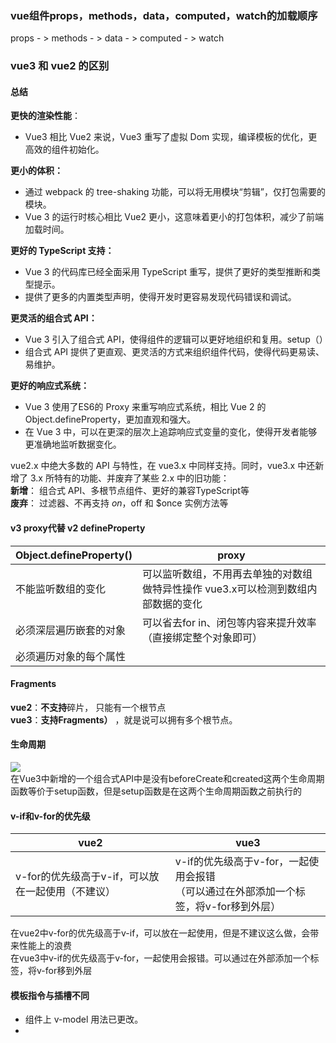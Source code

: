 <a name="ss74U"></a>
### vue组件props，methods，data，computed，watch的加载顺序
props - > methods - > data - > computed - > watch

<a name="syU1z"></a>
### vue3 和 vue2 的区别 
<a name="OsSyk"></a>
#### 总结
**更快的渲染性能**：

- Vue3 相比 Vue2 来说，Vue3 重写了虚拟 Dom 实现，编译模板的优化，更高效的组件初始化。

**更小的体积：**

- 通过 webpack 的 tree-shaking 功能，可以将无用模块“剪辑”，仅打包需要的模块。
- Vue 3 的运行时核心相比 Vue2 更小，这意味着更小的打包体积，减少了前端加载时间。

**更好的 TypeScript 支持：**

- Vue 3 的代码库已经全面采用 TypeScript 重写，提供了更好的类型推断和类型提示。
- 提供了更多的内置类型声明，使得开发时更容易发现代码错误和调试。

**更灵活的组合式 API：**

- Vue 3 引入了组合式 API，使得组件的逻辑可以更好地组织和复用。setup（）
- 组合式 API 提供了更直观、更灵活的方式来组织组件代码，使得代码更易读、易维护。

**更好的响应式系统：**

- Vue 3 使用了ES6的 Proxy 来重写响应式系统，相比 Vue 2 的 Object.defineProperty，更加直观和强大。
- 在 Vue 3 中，可以在更深的层次上追踪响应式变量的变化，使得开发者能够更准确地监听数据变化。

vue2.x 中绝大多数的 API 与特性，在 vue3.x 中同样支持。同时，vue3.x 中还新增了 3.x 所特有的功能、并废弃了某些 2.x 中的旧功能： <br />**新增**： 组合式 API、多根节点组件、更好的兼容TypeScript等 <br />**废弃**： 过滤器、不再支持 $on，$off 和 $once 实例方法等
<a name="zxStE"></a>
#### v3 proxy代替 v2 defineProperty
| Object.defineProperty()  | proxy |
| --- | --- |
| 不能监听数组的变化 | 可以监听数组，不用再去单独的对数组做特异性操作 vue3.x可以检测到数组内部数据的变化 |
| 必须深层遍历嵌套的对象 | 可以省去for in、闭包等内容来提升效率（直接绑定整个对象即可） |
| 必须遍历对象的每个属性 | <br /> |

<a name="vQhfK"></a>
#### Fragments
**vue2**：**不支持**碎片， 只能有一个根节点<br />**vue3**：**支持Fragments）** ，就是说可以拥有多个根节点。
<a name="wDBIf"></a>
#### 生命周期
![](https://cdn.nlark.com/yuque/0/2024/webp/43022426/1711612097849-205004eb-b387-48af-bf50-f042bb46bb43.webp#averageHue=%23f8f9f7&clientId=u2ffe92cf-fb49-4&from=paste&id=u6385fadf&originHeight=219&originWidth=346&originalType=url&ratio=1.375&rotation=0&showTitle=false&status=done&style=none&taskId=u4c0fa9e6-6aa5-4af2-8c65-eb893345a68&title=)<br />在Vue3中新增的一个组合式API中是没有beforeCreate和created这两个生命周期函数等价于setup函数，但是setup函数是在这两个生命周期函数之前执行的

<a name="eHndm"></a>
#### v-if和v-for的优先级
| vue2 | vue3 |
| --- | --- |
| v-for的优先级高于v-if，可以放在一起使用（不建议） | v-if的优先级高于v-for，一起使用会报错<br />（可以通过在外部添加一个标签，将v-for移到外层） |

在vue2中v-for的优先级高于v-if，可以放在一起使用，但是不建议这么做，会带来性能上的浪费<br />在vue3中v-if的优先级高于v-for，一起使用会报错。可以通过在外部添加一个标签，将v-for移到外层

<a name="PVrFV"></a>
#### 模板指令与插槽不同

- 组件上 v-model 用法已更改。
- <template v-for> 和 非 v-for 节点上 key 用法已更改。
- 在同一元素上使用的 v-if 和 v-for 优先级已更改。 * v-bind="object" 现在排序敏感。
- v-for 中的 ref 不再注册 ref 数组 。
- vue2中使用slot可以**直接使用slot，**vue3中必须使用**v-slot的形式。**
<a name="oUgBp"></a>
#### 移除api

- vue3中移除keyCode作为v-on的修饰符，当然也不支持config.keyCodes；vue3中**移除v-on.native修饰符**；vue3中**移除过滤器filter**。
- keyCode 支持作为 v-on 的修饰符。
- $on，$off 和 $once 实例方法。
- 过滤器 filter 。
- 内联模板 attribute 。
- $destroy 实例方法。用户不应再手动管理单个 Vue 组件的生命周期。
<a name="v2q9Y"></a>
#### diff算法不同
**vue2中的diff算法**<br />遍历每一个虚拟节点，进行虚拟节点对比，并返回一个patch对象，用来存储两个节点不同的地方。用patch记录的消息去更新dom<br />缺点：比较每一个节点，而对于一些不参与更新的元素，进行比较是有点消耗性能的。特点：特别要提一下Vue的patch是即时的，并不是打包所有修改最后一起操作DOM，也就是在vue中边记录变更新。（React则是将更新放入队列后集中处理）。<br />**vue3中的diff算法**<br />在初始化的时候会给每一个虚拟节点添加一个patchFlags，是一种优化的标识。只会比较patchFlags发生变化的节点，进行识图更新。而对于patchFlags没有变化的元素作静态标记，在渲染的时候直接复用。
<a name="ThSOT"></a>
#### Vue3 新增特性

- Vue3 中需要关注的一些新特性：
   - framents
   - Teleport
   - composition
   - createRender
<a name="MZVgq"></a>
### 虚拟DOM
<a name="Hb5Ou"></a>
##### 什么是虚拟DOM
虚拟 DOM（Virtual DOM）本质上是JS 和 DOM 之间的一个映射缓存，它在形态上表现为一个能够描述 DOM 结构及其属性信息的 JS 对象。它主要存储在内存中。主要来说：<br />虚拟dom是一个js对象，存储在内存之中。<br />虚拟dom能够描述真实dom（存在一个对应关系）<br />当数据变化的时候，生成新的DOM，对比新旧虚拟DOM的差异，将差异更新到真实DOM上
<a name="FRDiv"></a>
##### 虚拟DOM的优点
减少 DOM 操作：虚拟 DOM 可以将多次 DOM 操作合并为一次操作<br />研发效率的问题：虚拟 DOM 的出现，为数据驱动视图这一思想提供了高度可用的载体，使得前端开发能够基于函数式 UI 的编程方式实现高效的声明式编程。<br />跨平台的问题：虚拟 DOM 是对真实渲染内容的一层抽象。同一套虚拟 DOM，可以对接不同平台的渲染逻辑，从而实现“一次编码，多端运行”
<a name="Zp89m"></a>
### vue和react的虚拟DOM
Vue与React都使用了 Virtual DOM + Diff算法， 不管是Vue的Template模板+options api/compotion api 写法， 还是React的Class或者Function+JSX写法,  最后都是生成render函数，而render函数执行返回VNode(虚拟DOM的数据结构，本质上是棵树)。<br />当每一次UI更新时，总会根据render重新生成最新的VNode，然后跟以前缓存起来老的VNode进行比对，再使用Diff算法（框架核心）去真正更新真实DOM（虚拟DOM是JS对象结构，同样在JS引擎中，而真实DOM在浏览器渲染引擎中，所以操作虚拟DOM比操作真实DOM开销要小的多）

Vue和React都使用了虚拟DOM（Virtual DOM）的概念，但它们在实现和工作原理上有一些区别。<br />**实现方式：**<br />Vue的虚拟DOM：Vue使用模板编译器将模板转换为渲染函数，然后通过渲染函数创建虚拟DOM树。Vue的虚拟DOM是基于浏览器环境的DOM API来实现的。<br />React的虚拟DOM：React使用JSX语法，在组件中直接编写虚拟DOM结构，然后通过Babel等工具将其转换为JavaScript代码。React的虚拟DOM是用纯JavaScript对象来表示的。

**更新机制：**<br />Vue的虚拟DOM：Vue通过跟踪依赖来确定何时重新渲染组件。当数据发生变化时，Vue会生成新的虚拟DOM树，并通过比较新旧虚拟DOM树的差异，计算出最小的更新代价，然后将变更应用于实际DOM。<br />React的虚拟DOM：React采用全量比较的方式，在组件重新渲染时，会生成新的完整虚拟DOM树，并将其与之前的虚拟DOM树进行比较。React使用diff算法找出两个虚拟DOM树的差异，并且只更新需要变化的部分到实际DOM。

**性能特点：**<br />Vue的虚拟DOM：Vue通过使用异步渲染和组件级别的依赖追踪，可以更好地控制渲染的时机和粒度，从而提供更好的性能。Vue的渲染过程中，通常需要较少的虚拟DOM操作。<br />React的虚拟DOM：React采用了协调更新的策略，将多个状态变更合并为一个更新批处理。React通过一系列的优化手段（例如，批处理更新、虚拟DOM的高效比较算法）来提高性能。React的渲染过程中，可能会执行更多的虚拟DOM操作。所以react为了避免父组件更新而引起不必要的子组件更新， 可以在shouldComponentUpdate做逻辑判断，减少没必要的render， 以及重新生成虚拟dom，做差量对比过程。
<a name="g2slv"></a>
### Monorepo 
Monorepo 是一种项目代码管理方式，指单个仓库中管理多个项目，有助于**简化代码共享、版本控制、构建和部署**等方面的复杂性，并提供更好的可重用性和协作性。

- **代码复用**：因为多个项目共享一个代码库，所以避免了在不同项目中重复编写相同功能代码的问题，提高了开发效率。
- **提升协作效率**：多个项目在同一个代码库中进行开发，可以方便地共享代码和文档，避免不同项目之间的沟通和协调成本。
- **集中管理**：Monorepo 架构中，不同的应用程序都在同一个代码库中，方便管理和监控。这一点非常重要，特别是在需要同时对多个版本进行修改和维护的情况下。
- **统一构建**：Monorepo 的一个重要特点是可以共用一套构建系统和工具链进行构建和部署，提升了构建的效率。
- **可以快速定位问题**：由于所有的代码都在同一个代码库中进行开发，debugger 可以很快找出问题所在的代码文件和行数，便于开发人员调试问题。
- **一个版本**：无需担心因为项目依赖于第三方库的冲突版本而导致的不兼容问题。
<a name="qGn8k"></a>
#### pnpm 是一款快速、高效使用磁盘空间的包管理器。
它具有以下优势：

- 速度快：多数场景下，安装速度是 npm/yarn 的 2 - 3 倍。
- 基于内容寻址：硬链接节约磁盘空间，不会重复安装同一个包，对于同一个包的不同版本采取增量写入新文件的策略。
- 依赖访问安全性强：优化了 node_modules 的扁平结构，提供了限制**依赖的非法访问(幽灵依赖)** 的手段。
- 支持 Monorepo：自身能力就对 Monorepo 工程模式提供了有力的支持。在轻量场景下，无需集成 lerna Turborepo 等工具。
<a name="UwzxF"></a>
#### workspace 模式
pnpm 支持 Monorepo 模式的工作机制叫做 workspace(工作空间)。<br />它要求在代码仓的根目录下存有 pnpm-workspace.yaml 文件指定哪些目录作为独立的工作空间，这个工作空间可以理解为一个子模块或者 npm 包。<br />例如以下的 pnpm-workspace.yaml 文件定义：a 目录、b 目录、c 目录下的所有子目录，都会各自被视为独立的模块。

<a name="OQUQy"></a>
### Watch  WatchEffect
**watch 特点**<br />watch 监听函数可以添加配置项，也可以配置为空，配置项为空的情况下，watch的特点为：

- 有惰性：运行的时候，不会立即执行；
- 更加具体：需要添加监听的属性；
- 可访问属性之前的值：回调函数内会返回最新值和修改之前的值；
- 可配置：配置项可补充 watch 特点上的不足： immediate：配置 watch 属性是否立即执行，值为 true 时，一旦运行就会立即执行，值为 false 时，保持惰性。 deep：配置 watch 是否深度监听，值为 true 时，可以监听对象所有属性，值为 false 时保持更加具体特性，必须指定到具体的属性上。

**watchEffect 特点**

- 非惰性：一旦运行就会立即执行；
- 更加抽象：使用时不需要具体指定监听的谁，回调函数内直接使用就可以；
- 不可访问之前的值：只能访问当前最新的值，访问不到修改之前的值；
<a name="Mnn2t"></a>
### Vue 3 watch 与 Vue 2 watch 对比

- Vue 3 watch 与 Vue 2 的实例方法 vm.watch（也就是this._watch_（也就是_this_. watch ）的基本用法差不多，只不过程序员大多使用 watch 配置项，可能对 $watch 实例方法不太熟。实例方法的一个优势是更灵活，第一个参数可以接受一个函数，等于是接受了一个 getter 函数。
<a name="y93I9"></a>
### ref 和 toRef
[https://juejin.cn/post/6954789258607460359](https://juejin.cn/post/6954789258607460359)<br />ref、toRef、toRefs 都是composition API<br />一般在生命周期函数 setup 中使用

- ref、toRef、toRefs 都可以将某个对象中的属性变成响应式数据
- ref的本质是拷贝，修改响应式数据，不会影响到原始数据，视图会更新
- toRef、toRefs的本质是引用，修改响应式数据，会影响到原始数据，视图会更新
- toRef 一次仅能设置一个数据，接收两个参数，第一个参数是哪个对象，第二个参数是对象的哪个属性
- toRefs接收一个对象作为参数，它会遍历对象身上的所有属性，然后挨个调用toRef执行

[https://blog.csdn.net/qq_54753561/article/details/121351993](https://blog.csdn.net/qq_54753561/article/details/121351993)

<a name="QeeU4"></a>
### vue中nextTick的作用
在Vue中，$nextTick 是一个用于延迟执行代码的方法。它的作用是在当前DOM更新周期结束之后执行指定的回调函数。这个方法通常用于等待Vue实例更新完毕后再进行一些DOM操作或者获取更新后的DOM元素。<br />例如，当你修改了Vue实例的数据后，想要在DOM更新完毕后执行一些操作，可以使用 $nextTick 来确保操作在DOM更新完成后执行，而不是立即执行。
<a name="uxxSm"></a>
## <br />旧vue资料
<a name="WhU22"></a>
#### [https://vue3js.cn/interview/](https://vue3js.cn/interview/)
<a name="WSMNH"></a>
### vue的基本原理
	当一个Vue实例创建时，Vue会遍历data中的属性，用 Object.defineProperty（vue3.0使用proxy ）将每一个属性身上绑定一个 getter和setter，并且在内部追踪相关依赖，在属性被访问和修改时通知变化。 每个组件实例都有相应的 watcher 程序实例，它会在组件渲染的过程中把属性记录为依赖，之后当依赖项的setter被调用时，会通知watcher重新计算，从而致使它关联的组件得以更新。
<a name="ddsnc"></a>
### vue项目的开发思路
搭建项目环境：安装脚手架、项目初始化、安装项目依赖、<br />路由搭建：结构分析、准备组件、
<a name="k2K9y"></a>
### Vue中指令有哪些
条件渲染语句：v-if、v-else-if、v-else、v-show<br />事件指令：v-on(@)<br />属性绑定：v-bind()<br />循环指令：v-for<br />渲染指令：v-html、v-text,{{}}

<a name="g8gfl"></a>
### VUE组件中的data必须是函数
函数类别引用数据类型<br />函数属于Object，是引用数据类型，如果不用function返回，每个组件的data都是内存的同一个地址，一个数据改变了其他也改变了；<br />JavaScript只有函数构成作用域(注意理解作用域，只有**函数{}**构成作用域,对象的{}以及if(){}都不构成作用域),data是一个函数时，每个组件实例都有自己的作用域，每个实例相互独立，不会相互影响。

<a name="i6Gyu"></a>
### 使用 Object.defineProperty() 来进行数据劫持有什么缺点？
	在对一些属性进行操作时，使用这种方法无法拦截，比如通过下标方式修改数组数据或者给对象新增属性，这都不能触发组件的重新渲染，因为 Object.defineProperty 不能拦截到这些操作。更精确的来说，对于数组而言，大部分操作都是拦截不到的，只是 Vue 内部通过重写函数的方式解决了这个问题。<br />	在 Vue3.0 中已经不使用这种方式了，而是通过使用 Proxy 对对象进行代理，从而实现数据劫持。使用Proxy 的好处是它可以完美的监听到任何方式的数据改变，唯一的缺点是兼容性的问题，因为 Proxy 是 ES6 的语法。
<a name="FjBuv"></a>
### 双向数据绑定的原理
[双向绑定的原理是什么](https://vue3js.cn/interview/vue/bind.html#%E4%BA%8C%E3%80%81%E5%8F%8C%E5%90%91%E7%BB%91%E5%AE%9A%E7%9A%84%E5%8E%9F%E7%90%86%E6%98%AF%E4%BB%80%E4%B9%88)<br />[vue2和vue3数据劫持的区别](https://juejin.cn/post/7027424588707397662#heading-7)<br />[vue3响应式原理](https://juejin.cn/post/7334623638115598347?searchId=202405081301308E64A8AEBF9BAB77A939)<br />Vue.js 是采用**数据劫持**结合**发布者-订阅者模式**的方式，通过Object.defineProperty()来劫持各个属性，将data全部属性替换成getter和setter，配合发布者和订阅者模式，每一个组件都有一个watcher实例，当我们对data属性赋值和改变，就会触发setter，setter会通知watcher，从而使它关联的组件进行重新渲染。主要分为以下几个步骤：<br />**数据层（Model）**

1. 需要监听器（Observer）的数据对象进行递归遍历，包括子属性对象的属性，都加上setter和getter这样的话，给这个对象的某个值赋值，就会触发setter，那么就能监听到了数据变化

**视图层（View)**

2. compile解析模板指令，将模板中的变量替换成数据，然后初始化渲染页面视图，并将每个指令对应的节点绑定更新函数，添加监听数据的订阅者，一旦数据有变动，收到通知，更新视图

**ViewModel**<br />主要职责————数据变化后更新视图  & 视图变化后更新数据

3. Watcher订阅者是监听器（Observer）和解析器（Compiler）之间通信的桥梁，主要做的事情是: ①在自身实例化时往属性订阅器(dep)里面添加自己 ②自身必须有一个update()方法 ③待属性变动dep.notice()通知时，能调用自身的update()方法，并触发Compile中绑定的回调，则功成身退。

4. MVVM作为数据绑定的入口，整合Observer、Compile和Watcher三者，通过Observer来监听自己的model数据变化，通过Compile来解析编译模板指令，最终利用Watcher搭起Observer和Compile之间的通信桥梁，达到数据变化 -> 视图更新；视图交互变化(input) -> 数据model变更的双向绑定效果。

![image.png](https://cdn.nlark.com/yuque/0/2024/png/43022426/1715145178758-8bed67fd-dd9c-430b-a52c-03f9816127fe.png#averageHue=%23f8f8f8&clientId=u04211fa2-28af-4&from=paste&id=LC2lu&originHeight=390&originWidth=730&originalType=url&ratio=1.375&rotation=0&showTitle=false&size=37183&status=done&style=none&taskId=u929ff13e-6041-4994-9e21-b9901201a9a&title=)

<a name="AmiKw"></a>
### v-if和v-show的区别
	手段<br />		v-if是动态的向DOM树内添加或者删除DOM元素；v-show是通过设置DOM元素的display样式属性控制显隐<br />	编译过程<br />		v-if切换有一个局部编译/卸载的过程，切换过程中合适地销毁和重建内部的事件监听和子组件；v-show只是简单的基于css切换<br />	编译条件<br />		v-if是惰性的，如果初始条件为假，则什么也不做；只有在条件第一次变为真时才开始局部编译; v-show是在任何条件下，无论首次条件是否为真，都被编译，然后被缓存，而且DOM元素保留<br />	性能消耗
<a name="SEaul"></a>
##### 		v-if有更高的切换消耗；v-show有更高的初始渲染消耗
	使用场景
<a name="EtyRw"></a>
##### 		v-if适合不大可能改变；v-show适合频繁切换

<a name="F0KXj"></a>
### *v-model的数据双向绑定理
	vue中v-model可以实现数据的双向绑定，但是为什么这个指令就可以实现数据的双向绑定呢？其实**v-model是vue的一个语法糖**。即利用v-model绑定数据后，既绑定了数据，又添加了一个input事件监听。<br />		实现原理<br />			● **属性绑定：**v-bind绑定响应数据作为属性<br />				<br />			● **事件绑定：** 触发input事件监听数据<br />v-module双向绑定的底层原理:<br />数据绑定+事件绑定<br />通过v-bind:value=‘msg’,将value属性和msg数据进行绑定,n那么msg的值就会影响value的值;<br />然后通过通过v-on:input=‘msg=$event.target.value’，给文本添加了一个input事件
<a name="aVpWx"></a>
### vue如何监听对象或者数组某个属性的变化
	先判断属性是否原本就存在，若存在，则利用自身的setter和getter实现数据的实时更新<br />	当在项目中直接设置数组的某一项的值，或者直接设置对象的某个属性值，这个时候，你会发现页面并没有更新。这是因为Object.defineProperty()限制，监听不到变化。
<a name="wqioj"></a>
### *Vue的生命周期
	Vue 实例有⼀个完整的⽣命周期，也就是从开始创建、初始化数据、编译模版、挂载Dom -> 渲染、更新 -> 渲染、卸载 等⼀系列过程，称这是Vue的⽣命周期。

beforeCreate( 创建前 )<br />数据观测和初始化事件还未开始，elemnets 和 data 并未初始化，因此无法访问methods， data， computed等上的方法和数据。

created ( 创建后 ）<br />实例创建完成，实例上配置的 options 包括 data、computed、watch、methods 等都配置完成，可以访问data数据以及methods方法，但是此时渲染的节点还未挂载到 DOM，所以不能访问到 $el（vue关联的dom） 属性（vm实例身上）。<br />这是一个常用的生命周期，因为你可以调用methods中的方法，改变data中的数据，并且修改可以通过vue的响应式绑定体现在页面上，获取computed中的计算属性等等，通常我们可以在这里对实例进行预处理，也有一些童鞋喜欢在这里发ajax请求，值得注意的是，这个周期中是没有什么方法来对实例化过程进行拦截的，因此假如有某些数据必须获取才允许进入页面的话，并不适合在这个方法发请求，建议在组件路由钩子beforeRouteEnter中完成

beforeMount<br />在挂载开始之前被调用，相关的render函数首次被调用。实例已完成以下的配置：编译模板，把data里面的数据和模板生成html。此时还没有挂载html到页面上，虚拟DOM生成，此时页面渲染的是未经vue编译的DOM结构

mounted<br />在el被新创建的 vm.$el 替换，并挂载到实例上去之后调用。实例已完成以下的配置：用上面编译好的html内容替换el属性指向的DOM对象。完成模板中的html渲染到html 页面中。<br />此时一般可以做一些ajax操作，mounted只会执行一次。

beforeUpdate<br />响应式数据更新时调用，此时虽然响应式数据更新了，但是对应的真实 DOM 还没有被渲染。<br />可以在该钩子中进一步地更改状态，不会触发附加地重渲染过程

updated（更新后）<br />在由于数据更改导致的虚拟DOM重新渲染和打补丁之后调用。此时 DOM 已经根据响应式数据的变化更新了。调用时，组件 DOM已经更新，所以可以执行依赖于DOM的操作。然而在大多数情况下，应该避免在此期间更改状态，因为这可能会导致更新无限循环。该钩子在服务器端渲染期间不被调用。

beforeDestroy（销毁前）<br />实例销毁之前调用。这一步，实例仍然完全可用，<br />这一步仍可以用this来获取实例，<br />一般在这一步做一些重置的操作，比如清除掉组件中的定时器 和 监听的dom事件

destroyed（销毁后）<br />实例销毁后调用，调用后，（Vue 实例指示的所有东西都会解绑定）所有的事件监听器会被移除，所有的子实例也会被销毁。该钩子在服务端渲染期间不被调用。

另外还有 keep-alive 独有的生命周期，分别为 activated 和 deactivated 。用 keep-alive 包裹的组件在切换时不会进行销毁，而是缓存到内存中并执行 deactivated 钩子函数，缓存渲染后会执行 activated 钩子函数。
<a name="oIk97"></a>
### keep-alive的理解
	keep-alive是vue中的内置组件，能在组件切换过程中将状态保留在内存中，防止重复渲染DOM；设置了 keep-alive 缓存的组件，会多出两个生命周期钩子activated 和deactivated
<a name="A9tRc"></a>
### 父子组件生命周期执行顺序
父组件实例先完成创建、在挂载前——子组件开始创建并完成挂载——父组件完成挂载<br />父组件预备更新(组件数据更新之前调用)，子组件开始并完成更新——父组件完成更新<br />父组件销毁前，子组件开始并完成销毁——父组件完成销毁<br />父beforeCreate -> 父created -> 父beforeMount -> 子beforeCreate -> 子created -> 子beforeMount -> 子mounted -> 父mounted->父beforeUpdate->子beforeUpdate->子updated->父updated->父beforeDestroy->子beforeDestroy->子destroyed->父destroyed
<a name="Gj1a8"></a>
####  
<a name="eDx3i"></a>
### 常用的组件间通信方式有哪些？
**一、组件间通信的方案**<br />整理vue中8种常规的通信方案

1. 通过 props 传递
2. 通过 $emit 触发自定义事件
3. 使用 ref
4. EventBus
5. $parent 或$root
6. attrs 与 listeners
7. Provide 与 Inject
8. Vuex
<a name="pGRsd"></a>
#### [#](https://vue3js.cn/interview/vue/communication.html#props%E4%BC%A0%E9%80%92%E6%95%B0%E6%8D%AE)props传递数据

- 适用场景：父组件传递数据给子组件
- 子组件设置props属性，定义接收父组件传递过来的参数
- 父组件在使用子组件标签中通过字面量来传递值
<a name="Lqexk"></a>
#### [#](https://vue3js.cn/interview/vue/communication.html#emit-%E8%A7%A6%E5%8F%91%E8%87%AA%E5%AE%9A%E4%B9%89%E4%BA%8B%E4%BB%B6)$emit 触发自定义事件

- 适用场景：子组件传递数据给父组件
- 子组件通过$emit触发自定义事件，$emit第二个参数为传递的数值
- 父组件绑定监听器获取到子组件传递过来的参数

Children.vue
```javascript
this.$emit('add', good)
```
Father.vue
<a name="UWkOm"></a>
#### [#](https://vue3js.cn/interview/vue/communication.html#ref)ref

- 父组件在使用子组件的时候设置ref
- 父组件通过设置子组件ref来获取数据

父组件
```javascript
<Children ref="foo" />  

  this.$refs.foo  // 获取子组件实例，通过子组件实例我们就能拿到对应的数据
```
<a name="KoDYv"></a>
#### [#](https://vue3js.cn/interview/vue/communication.html#eventbus)EventBus

- 使用场景：兄弟组件传值
- 创建一个中央事件总线EventBus
- 兄弟组件通过$emit触发自定义事件，$emit第二个参数为传递的数值
- 另一个兄弟组件通过$on监听自定义事件

（将`变量`值存贮在了事件总线中，在其他组件中可以直接访问。事件总线就相当于一个桥梁，不用组件通过它来通信。）<br />_运行机制：EventBus_是一款发布/订阅事件总线框架模式。 将事件的接收者和发送者分开<br />Bus.js
```javascript
// 创建一个中央时间总线类  
class Bus {  
  constructor() {  
    this.callbacks = {};   // 存放事件的名字  
  }  
  $on(name, fn) {  
    this.callbacks[name] = this.callbacks[name] || [];  
    this.callbacks[name].push(fn);  
  }  
  $emit(name, args) {  
    if (this.callbacks[name]) {  
      this.callbacks[name].forEach((cb) => cb(args));  
    }  
  }  
}  

// main.js  
Vue.prototype.$bus = new Bus() // 将$bus挂载到vue实例的原型上  
// 另一种方式  
Vue.prototype.$bus = new Vue() // Vue已经实现了Bus的功能
```
Children1.vue
```
this.$bus.$emit('foo')
```
Children2.vue
```
this.$bus.$on('foo', this.handle)
```
<a name="t30eP"></a>
#### [#](https://vue3js.cn/interview/vue/communication.html#parent-%E6%88%96-root)$parent 或$ root

- 通过共同祖辈$parent或者$root搭建通信桥连

兄弟组件<br />this.$parent.on('add',this.add)<br />另一个兄弟组件<br />this.$parent.emit('add')
<a name="SDTQn"></a>
#### [#](https://vue3js.cn/interview/vue/communication.html#attrs-%E4%B8%8E-listeners)$attrs 与$ listeners

- 适用场景：祖先传递数据给子孙
- 设置批量向下传属性$attrs和 $listeners
- 包含了父级作用域中不作为 prop 被识别 (且获取) 的特性绑定 ( class 和 style 除外)。
- 可以通过 v-bind="$attrs" 传⼊内部组件
```javascript
// child：并未在props中声明foo  
<p>{{$attrs.foo}}</p>  

  // parent  
  <HelloWorld foo="foo"/>
```

```javascript
// 给Grandson隔代传值，communication/index.vue  
<Child2 msg="lalala" @some-event="onSomeEvent"></Child2>  

  // Child2做展开  
  <Grandson v-bind="$attrs" v-on="$listeners"></Grandson>  

  // Grandson使⽤  
  <div @click="$emit('some-event', 'msg from grandson')">  
{{msg}}  
  </div>
```
<a name="Mug2K"></a>
#### [#](https://vue3js.cn/interview/vue/communication.html#provide-%E4%B8%8E-inject)provide 与 inject

- 在祖先（父）组件定义provide属性，返回传递的值
- 在后代（子）组件通过inject接收组件传递过来的值

祖先组件
```
provide(){  
    return {  
        foo:'foo'  
    }  
}
```
后代组件
```
inject:['foo'] // 获取到祖先组件传递过来的值
```
<a name="oq7Ye"></a>
#### [#](https://vue3js.cn/interview/vue/communication.html#vuex)vuex

- 适用场景: 复杂关系的组件数据传递
- Vuex作用相当于一个用来存储共享变量的容器 ![image.png](https://cdn.nlark.com/yuque/0/2024/png/43022426/1715139730300-591cebdb-af98-4f1c-bc9f-1a88b4f0c579.png#averageHue=%23fefdfb&clientId=u76bc55ce-034a-4&from=paste&id=u74a14c99&originHeight=551&originWidth=701&originalType=url&ratio=1.375&rotation=0&showTitle=false&size=30488&status=done&style=none&taskId=u1ec681e1-f9c0-43d3-ab75-9dc83b12dde&title=)
- state用来存放共享变量的地方
- getter，可以增加一个getter派生状态，(相当于store中的计算属性），用来获得共享变量的值
- mutations用来存放修改state的方法。
- actions也是用来存放修改state的方法，不过action是在mutations的基础上进行。常用来做一些异步操作
<a name="FhNvl"></a>
#### [#](https://vue3js.cn/interview/vue/communication.html#%E5%B0%8F%E7%BB%93)小结

- 父子关系的组件数据传递选择 props  与 $emit进行传递，也可选择ref
- 兄弟关系的组件数据传递可选择$bus，其次可以选择$parent进行传递
- 祖先与后代组件数据传递可选择attrs与listeners或者 Provide与 Inject
- 复杂关系的组件数据传递可以通过vuex存放共享的变量

<a name="q9K14"></a>
### Vuex有哪几种属性？
	state => 基本数据(数据源存放地)<br />	getters => 从基本数据派生出来的数据<br />	mutations => 提交更改数据的方法，同步<br />	actions => 像一个装饰器，包裹mutations，使之可以异步。<br />	modules => 模块化Vuex
<a name="zVLOY"></a>
### vue-router：params和query的区别
**用法**

- **query**可以用name和path来引入；接收参数this.$route.query.name；在路由信息配置时路径path不需要占位
- **params**要用name来引入；接收参数this.$route.params.name；在路由信息配置时路径path需要占位

**url地址显示**

- query更加类似于ajax中get传参，在浏览器地址栏中显示参数
- params则类似于post，在浏览器地址栏中不显示参数

**刷新**

- query刷新不会丢失query里面的数据
- params刷新会丢失 params里面的数据（可考虑采取本地存储解决此问题）

<a name="Nk1PD"></a>
### Vue-router 导航守卫有哪些
	全局守卫（前置/后置）：beforeEach、beforeResolve、afterEach<br />	路由独享的守卫：beforeEnter<br />	组件内的守卫：beforeRouteEnter、beforeRouteUpdate、beforeRouteLeave

<a name="mhTD3"></a>
### 对虚拟DOM的理解？
	虚拟DOM就是用来描述真实DOM的javaScript对象，可以将多次修改的DOM一次性渲染到页面上，减少页面的重排重绘，提高渲染性能。 在代码渲染到页面之前，vue会把代码转换成一个对象（虚拟 DOM）。在每次数据发生变化前，虚拟DOM都会缓存一份，变化之时，现在的虚拟DOM会与缓存的虚拟DOM进行比较。在vue内部封装了diff算法，通过这个算法来进行比较，渲染时修改改变的变化，原先没有发生改变的通过原先的数据进行渲染。

<a name="nlON0"></a>
### 虚拟DOM的解析过程
	● 首先对将要插入到文档中的 DOM 树结构进行分析，使用 js 对象将其表示出来并将这个 js 对象树给保存下来，最后再将 DOM 片段插入到文档中。<br />	● 当页面的状态发生改变，需要对页面的 DOM 的结构进行调整的时候，首先根据变更的状态，重新构建起一棵对象树，然后将这棵新的对象树和旧的对象树进行比较，记录下两棵树的的差异。<br />	● 最后将记录的有差异的地方应用到真正的 DOM 树中去，这样视图就更新了。
<a name="ZaH2S"></a>
### DIFF算法的原理
	● 首先，对比节点本身，判断是否为同一节点，如果不为相同节点，则删除该节点重新创建节点进行替换<br />	● 如果为相同节点，进行patchVnode，判断如何对该节点的子节点进行处理，先判断一方有子节点一方没有子节点的情况(如果新的没有子节点，将旧的子节点移除)<br />	● 比较如果都有子节点，则进行updateChildren，判断如何对这些新老节点的子节点进行操作（diff核心）。<br />	● 匹配时，找到相同的子节点，递归比较子节点<br />	● 更新差异，复用节点

<a name="UL5qG"></a>
### Vue中key的作用
把树形结构按照层级分解，只比较同级元素<br />通过给列表结构的每个单元添加的唯一 key值进行区分同层次的子节点的比较。

	第一种情况是 v-if 中使用 key。由于 Vue 会尽可能高效地渲染元素，通常会复用已有元素而不是从头开始渲染。因此当使用 v-if 来实现元素切换的时候，如果切换前后含有相同类型的元素，那么这个元素就会被复用。如果是相同的 input 元素，那么切换前后用户的输入不会被清除掉，这样是不符合需求的。因此可以通过使用 key 来唯一的标识一个元素，这个情况下，使用 key 的元素不会被复用。这个时候 key 的作用是用来标识一个独立的元素。<br />	第二种情况是 v-for 中使用 key。用 v-for 更新已渲染过的元素列表时，它默认使用“就地复用”的策略。如果数据项的顺序发生了改变，Vue 不会移动 DOM 元素来匹配数据项的顺序，而是简单复用此处的每个元素。因此通过为每个列表项提供一个 key 值，来以便 Vue 跟踪元素的身份，从而高效的实现复用。这个时候 key 的作用是为了高效的更新渲染虚拟 DOM。<br />	总结<br />		vue为了更高效的渲染元素，会尽可能的复用元素，而非从头渲染，key可以为节点打标记，而非简单的复用节点。当数据发生变化时，Vue会根据【新数据】生成【新的虚拟DOM】, 随后Vue进行【新虚拟DOM】与【旧虚拟DOM】的差异比较，比较规则<br />旧虚拟DOM中找到了与新虚拟DOM相同的key<br />若虚拟DOM中内容没变, 直接使用之前的真实DOM<br />若虚拟DOM中内容变了, 则生成新的真实DOM，随后替换掉页面中之前的真实DOM<br />旧虚拟DOM中未找到与新虚拟DOM相同的key<br />创建新的真实DOM，随后渲染到到页面

<a name="CyMo6"></a>
### 为什么不建议用index作为key?
	若对数据进行：逆序添加、逆序删除等破坏顺序操作:会产生没有必要的真实DOM更新 ==> 界面效果没问题, 但效率低<br />	如果逆序添加、逆序删除等破坏顺序的操作且结构中还包含输入类的DOM：会产生错误DOM更新 ==> 界面有问题

<a name="SdNBO"></a>
### Computed 和 Watch 的区别
	Computed<br />		它支持缓存，只有依赖的数据发生了变化，才会重新计算<br />		不支持异步，当Computed中有异步操作时，无法监听数据的变化<br />		computed的值会默认走缓存，计算属性是基于它们的响应式依赖进行缓存的，也就是基于data声明过，或者父组件传递过来的props中的数据进行计算的<br />		如果一个属性是由其他属性计算而来的，这个属性依赖其他的属性，一般会使用computed<br />		如果computed属性的属性值是函数，那么默认使用get方法，函数的返回值就是属性的属性值；在computed中，属性有一个get方法和一个set方法，当数据发生变化时，会调用set方法<br />	Watch<br />		它不支持缓存，数据变化时，它就会触发相应的操作<br />		支持异步监听<br />		监听的函数接收两个参数，第一个参数是最新的值，第二个是变化之前的值<br />		当一个属性发生变化时，就需要执行相应的操作<br />		监听数据必须是data中声明的或者父组件传递过来的props中的数据，当发生变化时，会触发其他操作，函数有两个的参数<br />			  immediate：组件加载立即触发回调函数<br />			deep：深度监听，发现数据内部的变化，在复杂数据类型中使用，例如数组中的对象发生变化
<a name="BTah7"></a>
####  
<a name="w46qq"></a>
### Vuex 和 localStorage 的区别
<a name="o4TZg"></a>
##### 	存储位置区别
		● vuex存储在内存中<br />		● localstorage 则以文件的方式存储在本地，只能存储字符串类型的数据，存储对象需要 JSON的stringify和parse方法进行处理。 读取内存比读取硬盘速度要快
<a name="J7WVt"></a>
##### 	应用场景区别
		● Vuex 是一个专为 Vue.js 应用程序开发的状态管理模式。它采用集中式存储管理应用的所有组件的状态，并以相应的规则保证状态以一种可预测的方式发生变化。vuex用于组件之间的传值。<br />		● localstorage是本地存储，是将数据存储到浏览器的方法，一般是在跨页面传递数据时使用 。
<a name="mjNTV"></a>
##### 	响应式区别
		Vuex能做到数据的响应式<br />		localstorage不能做到数据的响应式
<a name="PO42S"></a>
##### 	时效区别
		刷新页面时vuex存储的值会丢失<br />		刷新页面时localstorage存储的值不会丢失
<a name="IDO9x"></a>
### Vue data 中某一个属性的值发生改变后，视图会立即同步执行重新渲染吗？
	不会立即同步执行重新渲染。Vue 实现响应式并不是数据发生变化之后 DOM 立即变化，而是按一定的策略进行 DOM 的更新。Vue 在更新 DOM 时是异步执行的。只要侦听到数据变化， Vue 将开启一个队列，并缓冲在同一事件循环中发生的所有数据变更。如果同一个watcher被多次触发，只会被推入到队列中一次。这种在缓冲时去除重复数据对于避免不必要的计算和 DOM 操作是非常重要的。然后，在下一个的事件循环tick中，Vue 刷新队列并执行实际（已去重的）工作。
<a name="YVwBO"></a>
### Vue与react区别
<a name="p8RFZ"></a>
#### 共同点

1. 数据驱动视图
2. 组件化
3. 都使用 Virtual DOM
<a name="wEWwT"></a>
####  区别

1. 核心思想不同
2. 组件写法差异
3. diff算法不同
4. 响应式原理不同

Vue<br />Vue依赖收集，自动优化，数据可变。<br />Vue递归监听data的所有属性,直接修改。<br />当数据改变时，自动找到引用组件重新渲染。<br />React<br />React基于状态机，手动优化，数据不可变，需要setState驱动新的state替换老的state。当数据改变时，以组件为根目录，默认全部重新渲染, 所以 React 中会需要 shouldComponentUpdate 这个生命周期函数方法来进行控制<br />5.vue api较多 react api较少<br />vue指令 react js要求 
<a name="bLhJf"></a>
#### Vue与react区别
**共同点**<br />Vue和React存在着很多的共同点：

- 数据驱动视图

在jquery时代，我们需要频繁的操作DOM来实现页面效果与交互；<br />而Vue和React 解决了这一痛点，采用数据驱动视图方式，隐藏操作DOM的频繁操作。所以我们在开发时，只需要关注数据变化即可

- 组件化

React与Vue都遵循组件化思想

- 都使用 Virtual DOM

Vue与React都使用了 Virtual DOM + Diff算法，当每一次UI更新时，总会根据render重新生成最新的VNode，然后跟以前缓存起来老的VNode进行比对，再使用Diff算法（框架核心）去真正更新真实DOM

**区别**：<br />1. 核心思想不同

- 进行数据拦截/代理，它对侦测数据的变化更敏感、更精确，vue是指令式的
- React推崇函数式编程（纯组件），数据不可变以及单向数据流,当然需要双向的地方也可以手动实现， 比如借助onChange和setState来实现。react是编程式的

2. 组件写法差异

- react的思路是all in js，通过js来生成html，通过js来操作css，
- vue更偏向于html文件的书写规范，

3. 监听数据变化的实现原理不同

- Vue 通过 getter/setter 以及一些函数的劫持，能精确知道数据变化，不需要特别的优化就能达到很好的性能
- React 默认是通过比较引用的方式进行的，如果不优化（PureComponent/shouldComponentUpdate）可能导致大量不必要的DOM的重新渲染 

4. 响应式原理不同

- Vue

Vuex是直接修改<br />Vue依赖收集，自动优化，数据可变。<br />Vue递归监听data的所有属性,直接修改。<br />当数据改变时，自动找到引用组件重新渲染。

- React

Redux每次都是用新的state替换旧的state<br />React基于状态机，手动优化，数据不可变，需要setState驱动新的state替换老的state。当数据改变时，以组件为根目录，默认全部重新渲染, 所以 React 中会需要 shouldComponentUpdate 这个生命周期函数方法来进行控制<br />5.vue api较多 react api较少<br />vue指令 react js要求

- Vue 通过 getter/setter 以及一些函数的劫持，能精确知道数据变化，不需要特别的优化就能达到很好的性能
- React 默认是通过比较引用的方式进行的，如果不优化（PureComponent/shouldComponentUpdate）可能导致大量不必要的DOM的重新渲染 
- Vue 使用的是可变数据，而React更强调数据的不可变。
- Vue默认支持双向绑定，而React从诞生以来就不支持双向绑定，它更强调单向数据流，不过我们使用了Vuex或者Redux这样的单向数据流状态管理框架，就不太能感觉到这方面的区别了
- HOC和Mixins，Vue组合不同功能方式是通过混入，而React使用的是高阶组件，React 最早也是使用 mixins 的，不过后来他们觉得这种方式对组件侵入太强会导致很多问题，就弃用了 mixinx 转而使用 Hoc。由于Vue的组件是一个被包装的函数，因此不太方便使用hoc，而react的组件是一个纯函数，所以使用起hoc就比较容易
- 写法上面的区别，vue是指令式的，而react是编程式的。
- 状态管理上，Redux 使用的是不可变数据，而Vuex的数据是可变的。Redux每次都是用新的state替换旧的state，而Vuex是直接修改
<a name="eVCx9"></a>
### 如何封装一个组件
oop设计原则<br />单一职责<br />接口隔离<br />开闭原则
<a name="JXQ2N"></a>
### 性能优化
<a name="aQ5d4"></a>
## script标签中defer和async的区别
![](https://cdn.nlark.com/yuque/0/2024/png/43022426/1712662914912-8acb0533-175b-4849-b62f-3901c3318283.png#averageHue=%23f5f2ee&clientId=u3fe1dcdc-fce2-4&from=paste&id=uee3cf273&originHeight=593&originWidth=1096&originalType=url&ratio=1.375&rotation=0&showTitle=false&status=done&style=none&taskId=u15a5937c-b26f-4151-9c4b-c269fe761cf&title=)
<a name="c3s8b"></a>
## *性能优化

1. 检查Waterfall瀑布图（Network）
   -  减少资源加载时间
   - 减少请求数量
   - 优化资源请求顺序，加快渲染时间

1. 打包优化

**工具：web-bundle-analyzer**

   - tree shaking
   - 分包/拆包 （按需加载 三方库按需引入）
   - 优化source Map
1. JS性能优化

tool： performance/ recorder

   - FCP(首次内容绘制/最大内容绘制)
   - 并发情况& 并发顺序
   - JS执行情况
1. 性能监视器（F12 -> ctrl + shift +p)
2. CDN

去中心化<br />（静态资源、音频、视频、JS资源、图片）

1. 懒加载、防抖、节流

优化白屏、首屏加载时间<br />表格、选择器性能优化
<a name="zeIKW"></a>
#### 怎么样从web前端方面优化性能？至少列举5点？
1) HTML部分

- 语义化HTML：好处在于可以使代码简洁清晰，支持不同设备，利于搜索引擎，便于团队开发；
- 减少DOM节点：加速页面渲染；
- 给图片加上正确的宽高值：这可以减少页面重绘，同时防止图片缩放；
- 防止src属性和link的href属性为空：当值为空时，浏览器很可能会把当前页面当成其属性值加载；
- 正确的闭合标签：如避免使用<div/>，浏览器会多一个将它解析成<div\></div\>的过程；
- 链接为目录或首页的地址后面加”/”，如[http://www.5icool.org/](http://www.5icool.org/)；
- 用LINK而不用@import方式导入样式；
- 样式放在页头，JS放在页尾；
- 缩小favicon.ico并缓存；

2）CSS部分

- 避免使用CSS Expressions(CSS表达式)：
- 如background color:expression((newDate()).getHours()%2 ? “#B8D4FF” : “#F08A00″ ) ;
- 避免使用CSS Filter（CSS滤镜）；
- 使用CSS缩写，减少代码量；
- 通过CSSSprites把同类图片合成一张，减少图片请求；
- 减少查询层级：如.header .logo要好过.header .top .logo；
- 减少查询范围：如.header>li要好过.header li；
- 避免TAG标签与CLASS或ID并存：如a.top、button#submit；
- 删除重复的CSS；

3)  Javscript部分

- 尽量少用全局变量；
- 使用事件代理绑定事件，如将事件绑定在body上进行代理；
- 避免频繁操作DOM节点；
- 不使用EVAL；
- 减少对象查找，如a.b.c.d这种查找方式非常耗性能，尽可能把它定义在变量里；
- 类型转换：把数字转换成字符串使用”” + 1，浮点数转换成整型使用Math.floor()或者Math.round()；
- 对字符串进行循环操作，譬如替换、查找，应使用正则表达式；
- 删除重复的JS；



4)  服务器部分

- 尽量合并CSS、JS文件，或将其直接写在页面上，减少HTTP请求；
- 压缩CSS、JS文件，缩短文件传输时间；
- 避免404错误：特别要避免给404指定一个停摆页面，否则所有404错误都将会加载一次页面；
- 一般要求减少DNS查询次数，如同一个页面的请求资源尽量少的使用不同的主机名，这可以减少网站并行下载的数量，但很多网站为了加速下载资源其实是特意用了多个主机名，这里要做一个权衡；
- 使用CDN加速，使用户从离自己最近的服务器下载文件；
- 减少Cookie的大小，使用无cookie的域，客户端请求静态文件的时候，减少 Cookie 的反复传输对主域名的影响；
- 为文件头指定Expires，使内容具有缓存性；
- 使用gzip压缩内容；
<a name="l6dWR"></a>
####  
<a name="b1ciW"></a>
#### 性能优化方法
<a name="SYL9Q"></a>
#### CDN
<a name="Y9lcG"></a>
#### 懒加载
			懒加载也叫做延迟加载、按需加载，指的是在长网页中延迟加载图片数据，是一种较好的网页性能优化的方式。在比较长的网页或应用中，如果图片很多，所有的图片都被加载出来，而用户只能看到可视窗口的那一部分图片数据，这样就浪费了性能。如果使用图片的懒加载就可以解决以上问题。在滚动屏幕之前，可视化区域之外的图片不会进行加载，在滚动屏幕时才加载。这样使得网页的加载速度更快，减少了服务器的负载。懒加载适用于图片较多，页面列表较长（长列表）的场景中。
<a name="BAqC0"></a>
#### 节流与防抖
对节流与防抖的理解<br />防抖<br />概念<br />		函数防抖是指在事件被触发 n 秒后再执行回调，如果在这 n 秒内事件又被触发，则重新计时。这可以使用在一些点击请求的事件上，避免因为用户的多次点击向后端发送多次请求。<br />应用场景<br />		按钮提交场景：防⽌多次提交按钮，只执⾏最后提交的⼀次 <br />		服务端验证场景：表单验证需要服务端配合，只执⾏⼀段连续的输⼊事件的最后⼀次，还有搜索联想词功能类似⽣存环境请⽤lodash.debounce<br />节流<br />概念<br />		函数节流是指规定一个单位时间，在这个单位时间内，只能有一次触发事件的回调函数执行，如果在同一个单位时间内某事件被触发多次，只有一次能生效。节流可以使用在 scroll 函数的事件监听上，通过事件节流来降低事件调用的频率。<br />应用场景<br />拖拽场景：固定时间内只执⾏⼀次，防⽌超⾼频次触发位置变动<br />缩放场景：监控浏览器resize <br />动画场景：避免短时间内多次触发动画引起性能问题 <br />实现节流函数和防抖函数<br />函数防抖实现<br />					<br />函数节流实现<br />					
<a name="pQiX4"></a>
#### 减少回流与重绘
回流与重绘的概念及触发条件<br />回流/重排<br />概念<br />		当渲染树中部分或者全部元素的尺寸、结构或者属性发生变化时，浏览器会重新渲染部分或者全部文档的过程就称为回流。<br />触发条件<br />		● 页面的首次渲染<br />		● 浏览器的窗口大小发生变化<br />		● 元素的内容发生变化<br />		● 元素的尺寸或者位置发生变化<br />		● 元素的字体大小发生变化<br />		● 激活CSS伪类<br />		● 查询某些属性或者调用某些方法<br />		● 添加或者删除可见的DOM元素<br />重绘<br />概念<br />		当页面中某些元素的样式发生变化，但是不会影响其在文档流中的位置时，浏览器就会对元素进行重新绘制，这个过程就是重绘。<br />触发条件<br />		● color、background 相关属性：background-color、background-image 等<br />		● outline 相关属性：outline-color、outline-width 、text-decoration<br />		● border-radius、visibility、box-shadow<br />如何避免回流与重绘<br />CSS<br />避免设置多层内联样式。<br />如果需要设置动画效果，最好使用absolute或者fixed，使元素脱离文档流，这样他们发生变化就不会影响其他元素。<br />避免使用CSS表达式（例如：calc()）。<br />JS<br />避免频繁操作样式，最好将样式列表定义为class并一次性更改class属性。<br />避免频繁操作DOM，创建一个documentFragment，在它上面应用所有DOM操作，最后再把它添加到文档中。<br />可以先为元素设置为不可见：display: none，操作结束后再把它显示出来。因为在display属性为none的元素上进行的DOM操作不会引发回流和重绘。<br />浏览器针对页面的回流与重绘，进行了自身的优化——渲染队列<br />浏览器会将所有的回流、重绘的操作放在一个队列中，当队列中的操作到了一定的数量或者到了一定的时间间隔，浏览器就会对队列进行批量处理。这样就会让多次的回流、重绘变成一次回流重绘。<br />documentFragment是什么？用它跟直接操作DOM的区别是什么？<br />概念<br />DocumentFragment，文档片段接口，一个没有父对象的最小文档对象。它被作为一个轻量版的 Document使用，就像标准的document一样，存储由节点（nodes）组成的文档结构。与document相比，最大的区别是DocumentFragment不是真实 DOM 树的一部分，它的变化不会触发 DOM 树的重新渲染，且不会导致性能等问题。<br />与直接操作 DOM 的区别<br />由于DocumentFragment不会出现在文档树中，将DocumentFragment插入文档树中，相当于把把他的子孙节点插入到文档树中，在频繁的DOM操作时，我们就可以将DOM元素插入DocumentFragment，之后一次性的将所有的子孙节点插入文档中。和直接操作DOM相比，将DocumentFragment 节点插入DOM树时，仅会触发页面的一次重绘，这样就大大提高了页面的性能。<br />		
<a name="Dyhk1"></a>
#### 图片优化
<a name="OOnNL"></a>
#### webpack优化
			如何用webpack优化前端性能？<br />				通过webpack优化前端的手段<br />					代码压缩<br />						JS代码压缩<br />							利⽤webpack的 UglifyJsPlugin 和 ParallelUglifyPlugin 来压缩JS⽂件<br />						CSS代码压缩<br />							利⽤ cssnano （css-loader?minimize）来压缩css<br />						Html文件代码压缩<br />							使用HtmlWebpackPlugin插件来生成HTML的模板时候，通过配置属性minify进行html优化<br />					文件大小压缩<br />						对文件的大小进行压缩，减少http传输过程中宽带的损耗<br />					图片压缩<br />					Tree Shaking<br />						将代码中永远不会⾛到的⽚段删除掉（消除死代码）。可以通过在启动webpack时追加参数 --optimize-minimize 来实现；<br />					代码分离<br />						代码按路由维度或者组件分块(chunk),这样做到按需加载,同时可以充分利⽤浏览器缓存<br />					提取公共第三⽅库<br />						SplitChunksPlugin插件来进⾏公共模块抽取,利⽤浏览器缓存可以⻓期缓存这些⽆需频繁变动的公共代码 <br />			如何提高webpack构建速度？<br />				优化webpack构建的方式有很多，主要可以从优化搜索时间、缩小文件搜索范围、减少不必要的编译等方面入手<br />					优化loader配置<br />						在使用loader时，可以通过配置include、exclude、test属性来匹配文件，缩小文件的搜索范围，优化搜索时间<br />					多⼊⼝情况下，使⽤ CommonsChunkPlugin 来提取公共代码<br />					通过 externals 配置来提取常⽤库，脱离webpack打包，不被打⼊bundle中，从⽽减少打包时间<br />					利⽤ DllPlugin 和 DllReferencePlugin 预编译资源模块 通过 DllPlugin 来对那些我们引⽤但是绝对不会修改的npm包来进⾏预编译，再通过 DllReferencePlugin 将预编译的模块加载进来，让⼀些基本不会改动的代码先打包成静态资源，避免反复编译浪费时间  <br />					使⽤ Happypack 实现多线程加速编译 <br />					使⽤ webpack-uglify-parallel 来提升 uglifyPlugin 的压缩速度。 原理上 webpack-uglify-parallel 采⽤了多核并⾏压缩来提升压缩速度<br />					使⽤ Tree-shaking 和 Scope Hoisting 来剔除多余代码 <br />					利⽤缓存提⾼rebuild效率<br />			如何减少webpack打包时间？<br />				优化 Loader<br />					对于 Loader 来说，影响打包效率首当其冲必属 Babel 了。因为 Babel 会将代码转为字符串生成 AST，然后对 AST 继续进行转变最后再生成新的代码，项目越大，转换代码越多，效率就越低。<br />						优化 Loader 的文件搜索范围<br />							对于 Babel 来说，希望只作用在 JS 代码上的，然后 node_modules 中使用的代码都是编译过的，所以完全没有必要再去处理一遍。<br />						还可以将 Babel 编译过的文件缓存起来，下次只需要编译更改过的代码文件即可，这样可以大幅度加快打包时间<br />							<br />				HappyPack<br />					受限于 Node 是单线程运行的，所以 Webpack 在打包的过程中也是单线程的，特别是在执行 Loader 的时候，长时间编译的任务很多，这样就会导致等待的情况。HappyPack 可以将 Loader 的同步执行转换为并行的，这样就能充分利用系统资源来加快打包效率了<br />						<br />				DllPlugin<br />					DllPlugin 可以将特定的类库提前打包然后引入。这种方式可以极大的减少打包类库的次数，只有当类库更新版本才有需要重新打包，并且也实现了将公共代码抽离成单独文件的优化方案。<br />						<br />						然后需要执行这个配置文件生成依赖文件，接下来需要使用 DllReferencePlugin 将依赖文件引入项目中<br />				代码压缩<br />					在 Webpack3 中，一般使用 UglifyJS 来压缩代码，但是这个是单线程运行的，为了加快效率，可以使用 webpack-parallel-uglify-plugin 来并行运行 UglifyJS，从而提高效率。在 Webpack4 中，不需要以上这些操作了，只需要将 mode 设置为 production 就可以默认开启以上功能。代码压缩也是我们必做的性能优化方案，当然我们不止可以压缩 JS 代码，还可以压缩 HTML、CSS 代码，并且在压缩 JS 代码的过程中，我们还可以通过配置实现比如删除 console.log 这类代码的功能。<br />				其他<br />					resolve.extensions<br />						用来表明文件后缀列表，默认查找顺序是 ['.js', '.json']，如果你的导入文件没有添加后缀就会按照这个顺序查找文件。我们应该尽可能减少后缀列表长度，然后将出现频率高的后缀排在前面<br />					resolve.alias<br />						可以通过别名的方式来映射一个路径，能让 Webpack 更快找到路径<br />					module.noParse<br />						如果你确定一个文件下没有其他依赖，就可以使用该属性让 Webpack 不扫描该文件，这种方式对于大型的类库很有帮助<br />			如何减少webpack打包体积？<br />				按需加载<br />					在开发 SPA 项目的时候，项目中都会存在很多路由页面。如果将这些页面全部打包进一个 JS 文件的话，虽然将多个请求合并了，但是同样也加载了很多并不需要的代码，耗费了更长的时间。那么为了首页能更快地呈现给用户，希望首页能加载的文件体积越小越好，这时候就可以使用按需加载，将每个路由页面单独打包为一个文件。当然不仅仅路由可以按需加载，对于 loadash 这种大型类库同样可以使用这个功能。<br />				Scope Hoisting<br />					Scope Hoisting 会分析出模块之间的依赖关系，尽可能的把打包出来的模块合并到一个函数中去。这样的打包方式生成的代码明显比之前的少多了。如果在 Webpack4 中你希望开启这个功能，只需要启用 optimization.concatenateModules 就可以了<br />						<br />				Tree Shaking<br />					Tree Shaking 可以实现删除项目中未被引用的代码（死代码）
